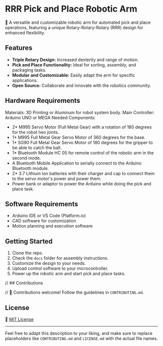 # RRR Pick and Place Robotic Arm

🤖 A versatile and customizable robotic arm for automated pick and place operations, featuring a unique Rotary-Rotary-Rotary (RRR) design for enhanced flexibility.

## Features

- **Triple Rotary Design:** Increased dexterity and range of motion.
- **Pick and Place Functionality:** Ideal for sorting, assembly, and packaging tasks.
- **Modular and Customizable:** Easily adapt the arm for specific applications.
- **Open Source:** Collaborate and innovate with the robotics community.

## Hardware Requirements

Materials: 3D Printing or Aluminum for robot system body.
Main Controller: Arduino UNO or MEGA
Needed Components: 
- 2* M995 Servo Motor (Full Metal Gear) with a rotation of 180 degrees for the robot two joints. 
- 1* M995 Full Metal Gear Servo Motor of 360 degrees for the base. 
- 1* SG90 Full Metal Gear Servo Motor of 180 degrees for the gripper to be able to catch the ball. 
- 1* Bluetooth Module HC 05 for remote control of the robotic arm in the second mode. 
- A Bluetooth Mobile Application to serially connect to the Arduino Bluetooth module. 
- 2* 3.7 Lithium Ion batteries with their charger and cap to connect them to the servo motor's power and power them. 
- Power bank or adaptor to power the Arduino while doing the pick and place task. 


## Software Requirements

- Arduino IDE or VS Code (Platform.io)
- CAD software for customization
- Motion planning and execution software

## Getting Started

1. Clone the repo.
2. Check the `docs` folder for assembly instructions.
3. Customize the design to your needs.
4. Upload control software to your microcontroller.
5. Power up the robotic arm and start pick and place tasks.

// ## Contributions

// 🚀 Contributions welcome! Follow the guidelines in `CONTRIBUTING.md`.

## License

📝 [MIT License](LICENSE.md)

---

Feel free to adapt this description to your liking, and make sure to replace placeholders like `CONTRIBUTING.md` and `LICENSE.md` with the actual file names.
